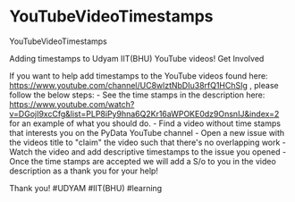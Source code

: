 # YouTubeVideoTimestamps
YouTubeVideoTimestamps

Adding timestamps to Udyam IIT(BHU) YouTube videos!
Get Involved

If you want to help add timestamps to the YouTube videos found here: https://www.youtube.com/channel/UC8wlztNbDIu38rfQ1HChSIg , please follow the below steps:
    - See the time stamps in the description here: https://www.youtube.com/watch?v=DGojI9xcCfg&list=PLP8iPy9hna6Q2Kr16aWPOKE0dz9OnsnIJ&index=2 for an example of what you should do.
    - Find a video without time stamps that interests you on the PyData YouTube channel
    - Open a new issue with the videos title to "claim" the video such that there's no overlapping work
    - Watch the video and add descriptive timestamps to the issue you opened
    - Once the time stamps are accepted we will add a S/o to you in the video description as a thank you for your help!

Thank you! #UDYAM #IIT(BHU) #learning
